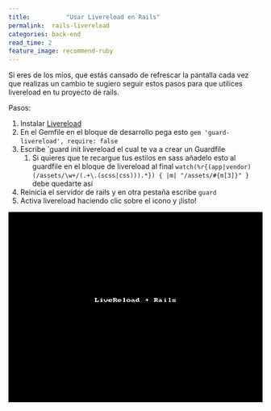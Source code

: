 ```yaml
---
title:  		"Usar Livereload en Rails"
permalink: 	rails-livereload
categories: back-end
read_time: 2
feature_image: recommend-ruby
---
```


Si eres de los míos, que estás cansado de refrescar la pantalla cada vez que realizas un cambio te sugiero seguir estos pasos para que utilices livereload en tu proyecto de rails.

Pasos:

1. Instalar [Livereload](https://chrome.google.com/webstore/detail/livereload/jnihajbhpnppcggbcgedagnkighmdlei?hl=en)
1. En el Gemfile en el bloque de desarrollo pega esto `gem 'guard-livereload', require: false`
1. Escribe `guard init livereload el cual te va a crear un Guardfile
	1. Si quieres que te recargue tus estilos en sass añadelo esto al guardfile en el bloque de livereload al final `watch(%r{(app|vendor)(/assets/\w+/(.+\.(scss|css))).*}) { |m| "/assets/#{m[3]}" }` debe quedarte así
1. Reinicia el servidor de rails y en otra pestaña escribe `guard`
1. Activa livereload haciendo clic sobre el icono y ¡listo!

![livereload rails guard anamariasosa](/assets/img/posts/livereload.gif)
